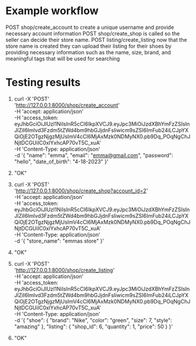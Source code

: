 # Example workflow
POST shop/create_account to create a unique username and provide necessary account information
POST shop/create_shop is called so the seller can decide their store name.
POST listing/create_listing now that the store name is created they can upload their listing for their shoes by providing necessary information such as the name, size, brand, and meaningful tags that will be used for searching

# Testing results

1. curl -X 'POST' \
  'http://127.0.0.1:8000/shop/create_account' \
  -H 'accept: application/json' \
  -H 'access_token: eyJhbGciOiJIUzI1NiIsInR5cCI6IkpXVCJ9.eyJpc3MiOiJzdXBhYmFzZSIsInJlZiI6Imlvd3Fzdm5tZWd4bm9hbGJjdnFsIiwicm9sZSI6ImFub24iLCJpYXQiOjE2OTgzNjgzMjUsImV4cCI6MjAxMzk0NDMyNX0.pb9Dq_POqNgChJNjtDCGUiIC0xlYxhcAP70vT5C_xuA' \
  -H 'Content-Type: application/json' \
  -d '{
  "name": "emma",
  "email": "emma@gmail.com",
  "password": "hello",
  "date_of_birth": "4-18-2023"
}'

2. "OK"

1. curl -X 'POST' \
  'http://127.0.0.1:8000/shop/create_shop?account_id=2' \
  -H 'accept: application/json' \
  -H 'access_token: eyJhbGciOiJIUzI1NiIsInR5cCI6IkpXVCJ9.eyJpc3MiOiJzdXBhYmFzZSIsInJlZiI6Imlvd3Fzdm5tZWd4bm9hbGJjdnFsIiwicm9sZSI6ImFub24iLCJpYXQiOjE2OTgzNjgzMjUsImV4cCI6MjAxMzk0NDMyNX0.pb9Dq_POqNgChJNjtDCGUiIC0xlYxhcAP70vT5C_xuA' \
  -H 'Content-Type: application/json' \
  -d '{
  "store_name": "emmas store"
}'

2. "OK"

1. curl -X 'POST' \
  'http://127.0.0.1:8000/shop/create_listing' \
  -H 'accept: application/json' \
  -H 'access_token: eyJhbGciOiJIUzI1NiIsInR5cCI6IkpXVCJ9.eyJpc3MiOiJzdXBhYmFzZSIsInJlZiI6Imlvd3Fzdm5tZWd4bm9hbGJjdnFsIiwicm9sZSI6ImFub24iLCJpYXQiOjE2OTgzNjgzMjUsImV4cCI6MjAxMzk0NDMyNX0.pb9Dq_POqNgChJNjtDCGUiIC0xlYxhcAP70vT5C_xuA' \
  -H 'Content-Type: application/json' \
  -d '{
  "shoe": {
    "brand": "Nike",
    "color": "green",
    "size": 7,
    "style": "amazing"
  },
  "listing": {
    "shop_id": 6,
    "quantity": 1,
    "price": 50
  }
}'

2. "OK"
